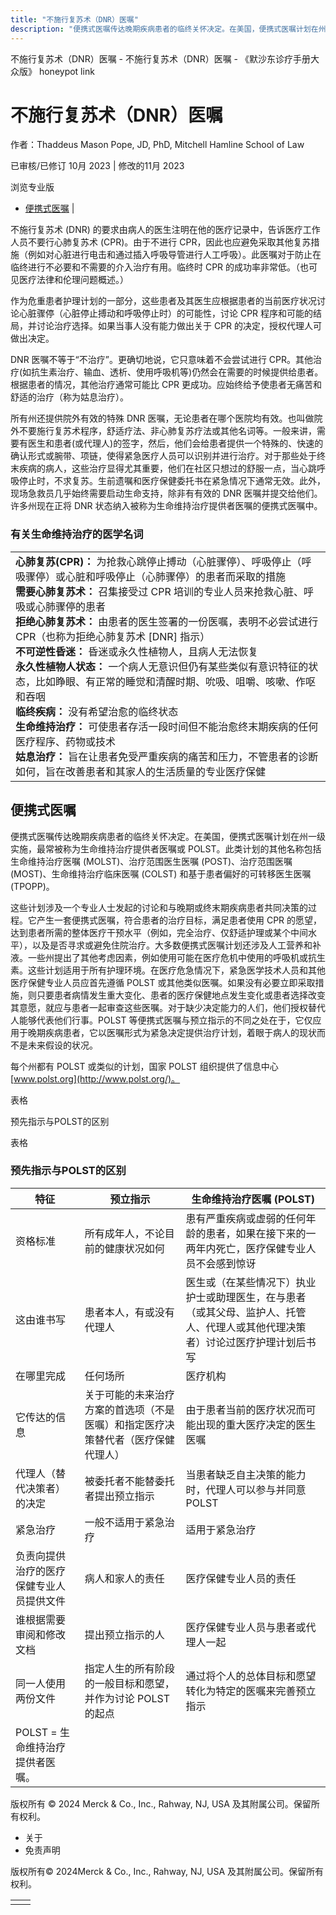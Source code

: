 ```yaml
---
title: "不施行复苏术（DNR）医嘱"
description: "便携式医嘱传达晚期疾病患者的临终关怀决定。在美国，便携式医嘱计划在州一级实施，最常被称为生命维持治疗提供者医嘱或 POLST。此类计划的其他名称包括生命维持治疗医嘱 (MOLST)、治疗范围医生医嘱 (POST)、治疗范围医嘱 (MOST)、生命维持治疗临床医嘱 (COLST) 和基于患者偏好的可转移医生医嘱 (TPOPP)。"
---
```


﻿不施行复苏术（DNR）医嘱 - 不施行复苏术（DNR）医嘱 - 《默沙东诊疗手册大众版》 honeypot link

# 不施行复苏术（DNR）医嘱

作者：Thaddeus Mason Pope, JD, PhD, Mitchell Hamline School of Law

已审核/已修订 10月 2023 \| 修改的11月 2023

浏览专业版

- [便携式医嘱](#便携式医嘱_v7825191_zh) \|

不施行复苏术 (DNR) 的要求由病人的医生注明在他的医疗记录中，告诉医疗工作人员不要行心肺复苏术 (CPR)。由于不进行 CPR，因此也应避免采取其他复苏措施（例如对心脏进行电击和通过插入呼吸导管进行人工呼吸）。此医嘱对于防止在临终进行不必要和不需要的介入治疗有用。临终时 CPR 的成功率非常低。（也可见医疗法律和伦理问题概述。）

作为危重患者护理计划的一部分，这些患者及其医生应根据患者的当前医疗状况讨论心脏骤停（心脏停止搏动和呼吸停止时）的可能性，讨论 CPR 程序和可能的结局，并讨论治疗选择。如果当事人没有能力做出关于 CPR 的决定，授权代理人可做出决定。

DNR 医嘱不等于“不治疗”。更确切地说，它只意味着不会尝试进行 CPR。其他治疗(如抗生素治疗、输血、透析、使用呼吸机等)仍然会在需要的时候提供给患者。根据患者的情况，其他治疗通常可能比 CPR 更成功。应始终给予使患者无痛苦和舒适的治疗（称为姑息治疗）。

所有州还提供院外有效的特殊 DNR 医嘱，无论患者在哪个医院均有效。也叫做院外不要施行复苏术程序，舒适疗法、非心肺复苏疗法或其他名词等。一般来讲，需要有医生和患者(或代理人)的签字，然后，他们会给患者提供一个特殊的、快速的确认形式或腕带、项链，使得紧急医疗人员可以识别并进行治疗。对于那些处于终末疾病的病人，这些治疗显得尤其重要，他们在社区只想过的舒服一点，当心跳呼吸停止时，不求复苏。生前遗嘱和医疗保健委托书在紧急情况下通常无效。此外，现场急救员几乎始终需要启动生命支持，除非有有效的 DNR 医嘱并提交给他们。许多州现在正将 DNR 状态纳入被称为生命维持治疗提供者医嘱的便携式医嘱中。

### 有关生命维持治疗的医学名词

|     |
| --- |
| **心肺复苏(CPR)：** 为抢救心跳停止搏动（心脏骤停）、呼吸停止（呼吸骤停）或心脏和呼吸停止（心肺骤停）的患者而采取的措施<br>**需要心肺复苏术：** 召集接受过 CPR 培训的专业人员来抢救心脏、呼吸或心肺骤停的患者<br>**拒绝心肺复苏术：** 由患者的医生签署的一份医嘱，表明不必尝试进行 CPR（也称为拒绝心肺复苏术 \[DNR\] 指示）<br>**不可逆性昏迷：** 昏迷或永久性植物人，且病人无法恢复<br>**永久性植物人状态：** 一个病人无意识但仍有某些类似有意识特征的状态，比如睁眼、有正常的睡觉和清醒时期、吮吸、咀嚼、咳嗽、作呕和吞咽<br>**临终疾病：** 没有希望治愈的临终状态<br>**生命维持治疗：** 可使患者存活一段时间但不能治愈终末期疾病的任何医疗程序、药物或技术<br>**姑息治疗：** 旨在让患者免受严重疾病的痛苦和压力，不管患者的诊断如何，旨在改善患者和其家人的生活质量的专业医疗保健 |

## 便携式医嘱

便携式医嘱传达晚期疾病患者的临终关怀决定。在美国，便携式医嘱计划在州一级实施，最常被称为生命维持治疗提供者医嘱或 POLST。此类计划的其他名称包括生命维持治疗医嘱 (MOLST)、治疗范围医生医嘱 (POST)、治疗范围医嘱 (MOST)、生命维持治疗临床医嘱 (COLST) 和基于患者偏好的可转移医生医嘱 (TPOPP)。

这些计划涉及一个专业人士发起的讨论和与晚期或终末期疾病患者共同决策的过程。它产生一套便携式医嘱，符合患者的治疗目标，满足患者使用 CPR 的愿望，达到患者所需的整体医疗干预水平（例如，完全治疗、仅舒适护理或某个中间水平），以及是否寻求或避免住院治疗。大多数便携式医嘱计划还涉及人工营养和补液。一些州提出了其他考虑因素，例如使用可能在医疗危机中使用的呼吸机或抗生素。这些计划适用于所有护理环境。在医疗危急情况下，紧急医学技术人员和其他医疗保健专业人员应首先遵循 POLST 或其他类似医嘱。如果没有必要立即采取措施，则只要患者病情发生重大变化、患者的医疗保健地点发生变化或患者选择改变其意愿，就应与患者一起审查这些医嘱。对于缺少决定能力的人们，他们授权替代人能够代表他们行事。POLST 等便携式医嘱与预立指示的不同之处在于，它仅应用于晚期疾病患者，它以医嘱形式为紧急决定提供治疗计划，着眼于病人的现状而不是未来假设的状况。

每个州都有 POLST 或类似的计划，国家 POLST 组织提供了信息中心 [www.polst.org](http://www.polst.org/)。

表格

预先指示与POLST的区别

表格

### 预先指示与POLST的区别

| 特征 | **预立指示** | **生命维持治疗医嘱 (POLST)** |
| --- | --- | --- |
| 资格标准 | 所有成年人，不论目前的健康状况如何 | 患有严重疾病或虚弱的任何年龄的患者，如果在接下来的一两年内死亡，医疗保健专业人员不会感到惊讶 |
| 这由谁书写 | 患者本人，有或没有代理人 | 医生或（在某些情况下）执业护士或助理医生，在与患者（或其父母、监护人、托管人、代理人或其他代理决策者）讨论过医疗护理计划后书写 |
| 在哪里完成 | 任何场所 | 医疗机构 |
| 它传达的信息 | 关于可能的未来治疗方案的首选项（不是医嘱）和指定医疗决策替代者（医疗保健代理人） | 由于患者当前的医疗状况而可能出现的重大医疗决定的医生医嘱 |
| 代理人（替代决策者）的决定 | 被委托者不能替委托者提出预立指示 | 当患者缺乏自主决策的能力时，代理人可以参与并同意 POLST |
| 紧急治疗 | 一般不适用于紧急治疗 | 适用于紧急治疗 |
| 负责向提供治疗的医疗保健专业人员提供文件 | 病人和家人的责任 | 医疗保健专业人员的责任 |
| 谁根据需要审阅和修改文档 | 提出预立指示的人 | 医疗保健专业人员与患者或代理人一起 |
| 同一人使用两份文件 | 指定人生的所有阶段的一般目标和愿望，并作为讨论 POLST 的起点 | 通过将个人的总体目标和愿望转化为特定的医嘱来完善预立指示 |
| POLST = 生命维持治疗提供者医嘱。 |



版权所有 © 2024
Merck & Co., Inc., Rahway, NJ, USA 及其附属公司。保留所有权利。

- 关于
- 免责声明

版权所有© 2024Merck & Co., Inc., Rahway, NJ, USA 及其附属公司。保留所有权利。

|     |     |
| --- | --- |
|  |  |